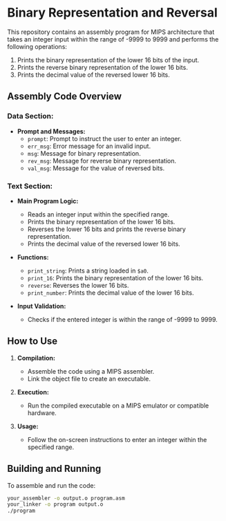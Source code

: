 # Binary Representation and Reversal

This repository contains an assembly program for MIPS architecture that takes an integer input within the range of -9999 to 9999 and performs the following operations:

1. Prints the binary representation of the lower 16 bits of the input.
2. Prints the reverse binary representation of the lower 16 bits.
3. Prints the decimal value of the reversed lower 16 bits.

## Assembly Code Overview

### Data Section:

- **Prompt and Messages:**
  - `prompt`: Prompt to instruct the user to enter an integer.
  - `err_msg`: Error message for an invalid input.
  - `msg`: Message for binary representation.
  - `rev_msg`: Message for reverse binary representation.
  - `val_msg`: Message for the value of reversed bits.

### Text Section:

- **Main Program Logic:**
  - Reads an integer input within the specified range.
  - Prints the binary representation of the lower 16 bits.
  - Reverses the lower 16 bits and prints the reverse binary representation.
  - Prints the decimal value of the reversed lower 16 bits.

- **Functions:**
  - `print_string`: Prints a string loaded in `$a0`.
  - `print_16`: Prints the binary representation of the lower 16 bits.
  - `reverse`: Reverses the lower 16 bits.
  - `print_number`: Prints the decimal value of the lower 16 bits.

- **Input Validation:**
  - Checks if the entered integer is within the range of -9999 to 9999.

## How to Use

1. **Compilation:**
   - Assemble the code using a MIPS assembler.
   - Link the object file to create an executable.

2. **Execution:**
   - Run the compiled executable on a MIPS emulator or compatible hardware.

3. **Usage:**
   - Follow the on-screen instructions to enter an integer within the specified range.

## Building and Running

To assemble and run the code:

```bash
your_assembler -o output.o program.asm
your_linker -o program output.o
./program

